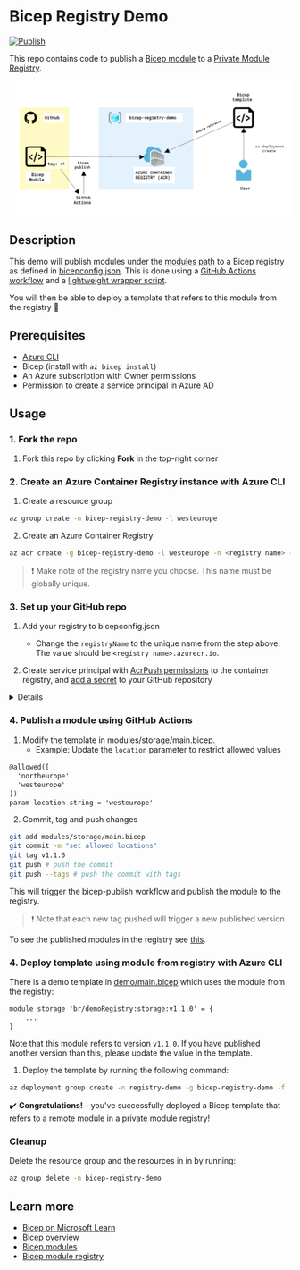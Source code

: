 # Bicep Registry Demo

[![Publish](https://github.com/matsest/bicep-registry-demo/actions/workflows/bicep-publish.yml/badge.svg)](https://github.com/matsest/bicep-registry-demo/actions/workflows/bicep-publish.yml)

This repo contains code to publish a [Bicep module](https://docs.microsoft.com/en-us/azure/azure-resource-manager/bicep/modules) to a [Private Module Registry](https://docs.microsoft.com/en-us/azure/azure-resource-manager/bicep/private-module-registry).

![diagram](static/diagram.png)

## Description

This demo will publish modules under the [modules path](./modules) to a Bicep registry as defined in [bicepconfig.json](./bicepconfig.json). This is done using a [GitHub Actions workflow](./.github/workflows/bicep-publish.yml) and a [lightweight wrapper script](./.github/publish-modules.sh).

You will then be able to deploy a template that refers to this module from the registry :muscle:

## Prerequisites

- [Azure CLI](https://docs.microsoft.com/en-us/cli/azure/install-azure-cli)
- Bicep (install with `az bicep install`)
- An Azure subscription with Owner permissions
- Permission to create a service principal in Azure AD

## Usage

### 1. Fork the repo

1. Fork this repo by clicking **Fork** in the top-right corner

### 2. Create an Azure Container Registry instance with Azure CLI

1. Create a resource group

```bash
az group create -n bicep-registry-demo -l westeurope
```

2. Create an Azure Container Registry

```bash
az acr create -g bicep-registry-demo -l westeurope -n <registry name> --sku basic
```

> :exclamation: Make note of the registry name you choose. This name must be globally unique.

### 3. Set up your GitHub repo

1. Add your registry to bicepconfig.json
   -  Change the `registryName` to the unique name from the step above. The value should be `<registry name>.azurecr.io`.

2. Create service principal with [AcrPush permissions](https://docs.microsoft.com/en-us/azure/container-registry/container-registry-roles?tabs=azure-cli) to the container registry, and [add a secret](https://docs.github.com/en/actions/security-guides/encrypted-secrets#creating-encrypted-secrets-for-a-repository) to your GitHub repository

<details>

```bash
# Get the id of your ACR
SCOPE=$(az acr show -n <registry name> -g <resource group> --query id -o tsv)
#! Replace the values for registry name and resource group

az ad sp create-for-rbac --name "bicep-registry-demo-ci" --role AcrPush \
                         --scopes $SCOPE --sdk-auth

# The command should output a JSON object similar to this:
{
  "clientId": "<GUID>",
  "clientSecret": "<GUID>",
  "subscriptionId": "<GUID>",
  "tenantId": "<GUID>",
  (...)
}

# Copy this and add as a repository secret named AZURE_CREDENTIALS
```

</details>

### 4. Publish a module using GitHub Actions

1. Modify the template in modules/storage/main.bicep.
   - Example: Update the `location` parameter to restrict allowed values

```bicep
@allowed([
  'northeurope'
  'westeurope'
])
param location string = 'westeurope'
```

2. Commit, tag and push changes

```bash
git add modules/storage/main.bicep
git commit -m "set allowed locations"
git tag v1.1.0
git push # push the commit
git push --tags # push the commit with tags
```

This will trigger the bicep-publish workflow and publish the module to the registry.

> :exclamation: Note that each new tag pushed will trigger a new published version

To see the published modules in the registry see [this](https://docs.microsoft.com/en-us/azure/azure-resource-manager/bicep/private-module-registry#view-files-in-registry).

### 4. Deploy template using module from registry with Azure CLI

There is a demo template in [demo/main.bicep](./demo/main.bicep) which uses the module from the registry:

```bicep
module storage 'br/demoRegistry:storage:v1.1.0' = {
    ...
}
```

Note that this module refers to version `v1.1.0`. If you have published another version than this, please update the value in the template.

1. Deploy the template by running the following command:

```bash
az deployment group create -n registry-demo -g bicep-registry-demo -f ./demo/main.bicep
```

:heavy_check_mark: **Congratulations!** - you've successfully deployed a Bicep template that refers to a remote module in a private module registry!

### Cleanup

Delete the resource group and the resources in in by running:

```bash
az group delete -n bicep-registry-demo
```

## Learn more

- [Bicep on Microsoft Learn](https://docs.microsoft.com/en-us/azure/azure-resource-manager/bicep/learn-bicep)
- [Bicep overview](https://docs.microsoft.com/en-us/azure/azure-resource-manager/bicep/overview)
- [Bicep modules](https://docs.microsoft.com/en-us/azure/azure-resource-manager/bicep/modules)
- [Bicep module registry](https://docs.microsoft.com/en-us/azure/azure-resource-manager/bicep/private-module-registry)